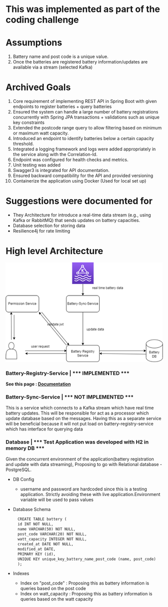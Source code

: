 # This was implemented as part of the coding challenge 

# Assumptions
1. Battery name and post code  is a unique value.
2. Once the batteries are registered battery information/updates are available via a stream (selected Kafka)

# Archived Goals
1. Core requirement of implementing REST API in Spring Boot with given endpoints to register batteries + query batteries
2. Ensured the system can handle a large number of battery registrations concurrently with Spring JPA transactions + validations such as unique key constraints
3. Extended the postcode range query to allow filtering based on minimum or maximum watt capacity.
4. Introduced an endpoint to identify batteries below a certain capacity threshold.
5. Integrated a logging framework and logs were added appropriately in the service along with the Correlation-Id.
6. Endpoint was configured for health checks and metrics.
7. Unit testing was added 
8. Swagger3 is integrated for API documentation. 
9. Ensured backward compatibility for the API and provided versioning
10. Containerize the application using Docker (Used for local set up)

# Suggestions were documented for 

* They Architecture for introduce a real-time data stream (e.g., using Kafka or RabbitMQ) that sends updates on battery capacities.
* Database selection for storing data
* Resilience4j for rate limiting

# High level Architecture

![My Image](img1.png)

### **Battery-Registry-Service** | *** IMPLEMENTED ***

**See this page : [Documentation](battery-registry-service/README.md)**

### Battery-Sync-Service | *** NOT IMPLEMENTED ***



This is a service which connects to a Kafka stream which have real time battery updates. This will be responsible for act as a processor which update database based on the messages.
Having this as a separate service will be beneficial because it will not put load on battery-registry-service which has interface for querying data 

### Database | *** Test Application was developed with H2 in memory DB ***

Given the concurrent environment of the application(battery registration and update with data streaming), Proposing to go with Relational database - PostgreSQL.

- DB Config
  - username and password are hardcoded since this is a testing application. Strictly avoiding these with live application.Environment variable will be used to pass values 
- Database Schema
  ```
    CREATE TABLE battery (
    id INT NOT NULL,
    name VARCHAR(50) NOT NULL,
    post_code VARCHAR(20) NOT NULL,
    watt_capacity INTEGER NOT NULL,
    created_at DATE NOT NULL,
    modified_at DATE,
    PRIMARY KEY (id),
    UNIQUE KEY unique_key_battery_name_post_code (name, post_code)
    );
  ```

- Indexes
    - Index on "post_code" : Proposing this as battery information is queries based on the post code 
    - Index on watt_capacity : Proposing this as battery information is queries based on the watt capacity



